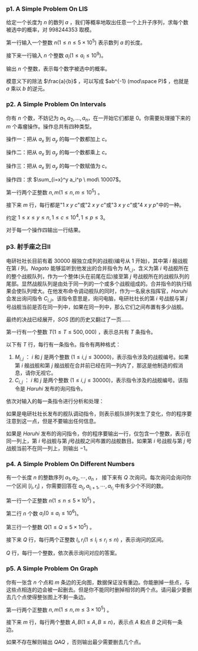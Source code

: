 ### p1. A Simple Problem On LIS

给定一个长度为 $n$ 的数列 $a$ ，我们等概率地取出任意一个上升子序列，求每个数被选中的概率，对 $998244353$ 取模。

第一行输入一个整数 $n(1 \leq n \leq 5 \times 10^5)$ 表示数列 $a$ 的长度。

接下来一行输入 $n$ 个整数 $a_i(1 \leq a_i \leq 10^9)$。

输出 $n$ 个整数，表示每个数字被选中的概率。

模意义下的除法 $\frac{a}{b}$ ，可以写成 $ab^{-1} (mod\space P)$ ，也就是 $a$ 乘以 $b$ 的逆元。



### p2. A Simple Problem On Intervals

你有 $n$ 个数，不妨记为 $a_1,a_2,\dots ,a_n$，在一开始它们都是 $0$。你需要处理接下来的 $m$ 个毒瘤操作。操作总共有四种类型。

操作一：把从 $a_x$ 到 $a_y$ 的每一个数都加上 $c$。

操作二：把从 $a_x$ 到 $a_y$ 的每一个数都乘上 $c$。

操作三：把从 $a_x$ 到 $a_y$ 的每一个数赋值为 $c$。

操作四：求 $\sum_{i=x}^y a_i^p \ mod\ 10007$。

第一行两个正整数 $n,m(1 \leq n,m \leq 10^5)$ 。

接下来 $m$ 行，每行都是"$1\ x\ y\ c$"或"$2\ x\ y\ c$"或"$3\ x\ y\ c$"或"$4\ x\ y\ p$"中的一种。

约定 $1 \leq x \leq y \leq n,1 \leq c \leq 10^4,1 \leq p \leq 3$。

对于每一个操作四输出一行结果。



### p3. 射手座之日Ⅱ

电研社社长目前有着 $30000$ 艘独立成列的战舰(编号从 $1$ 开始)，其中第 $i$ 艘战舰在第 $i$ 列。$Nagato$ 能够监听到他发出的合并指令为 $M_{i,j}$，含义为第 $i$ 号战舰所在的整个战舰队列，作为一个整体(头在前尾在后)接至第 $j$ 号战舰所在的战舰队列的尾部。显然战舰队列是由处于同一列的一个或多个战舰组成的。合并指令的执行结果会使队列增大。在他发布命令调动舰队的同时，作为一名泉水指挥官，$Haruhi$ 会发出询问指令 $C_{i,j}$。该指令意思是，询问电脑，电研社社长的第 $i$ 号战舰与第 $j$ 号战舰当前是否在同一列中，如果在同一列中，那么它们之间布置有多少战舰。

最终的决战已经展开，$SOS$ 团的历史又翻过了一页……

第一行有一个整数 $T(1 \leq T \leq 500,000)$ ，表示总共有 $T$ 条指令。

以下有 $T$ 行，每行有一条指令。指令有两种格式：

1. $M_{i,j}$ ： $i$ 和 $j$ 是两个整数 $(1 \le i,j \le 30000)$，表示指令涉及的战舰编号。如果第 $i$ 艘战舰和第 $j$ 艘战舰在合并前已经在同一列内了，那这是他制造的假消息，请你无视它。
2. $C_{i,j}$ ： $i$ 和 $j$ 是两个整数 $(1 \le i,j \le 30000)$，表示指令涉及的战舰编号。该指令是 $Haruhi$ 发布的询问指令。

依次对输入的每一条指令进行分析和处理：

如果是电研社社长发布的舰队调动指令，则表示舰队排列发生了变化，你的程序要注意到这一点，但是不要输出任何信息。

如果是 $Haruhi$ 发布的询问指令，你的程序要输出一行，仅包含一个整数，表示在同一列上，第 $i$ 号战舰与第 $j$号战舰之间布置的战舰数目。如果第 $i$ 号战舰与第 $j$​ 号战舰当前不在同一列上，则输出 $-1$。



### p4. A Simple Problem On Different Numbers

有一个长度 $n$ 的整数序列 $a_1,a_2,\cdots,a_n$ ， 接下来有 $Q$ 次询问。每次询问会询问你一个区间 $[l_i,r_i]$ ，你需要回答在 $a_{l_i},a_{l_i+1},\cdots,a_{r_i}$ 中有多少个不同的数。

第一行一个正整数 $n(1 \leq n \leq 5 \times 10^5)$ 。

第二行 $n$ 个数 $a_i(0 \leq a_i \leq 10^6)$。

第三行一个整数 $Q(1 \leq Q \leq 5 \times 10^5)$ 。

接下来 $Q$ 行，每行两个正整数 $l_i,r_i(1 \leq l_i \leq r_i \leq n)$ ，表示询问的区间。

$Q$ 行，每行一个整数，依次表示询问对应的答案。 



### p5. A Simple Problem On Graph

你有一张含 $n$ 个点和 $m$ 条边的无向图，数据保证没有重边。你能删掉一些点，与这些点相连的边会被一起删去。但是你不能同时删掉相邻的两个点。请问最少要删去几个点使得整张图上不剩一条边。

第一行两个正整数 $n,m(1 \leq n,m \leq 3 \times 10^5)$ 。

接下来 $m$ 行，每行两个整数 $A,B(1 \leq A,B \leq n)$，表示点 $A$ 和点 $B$ 之间有一条边。

如果不存在解则输出 $QAQ$ ，否则输出最少需要删去几个点。